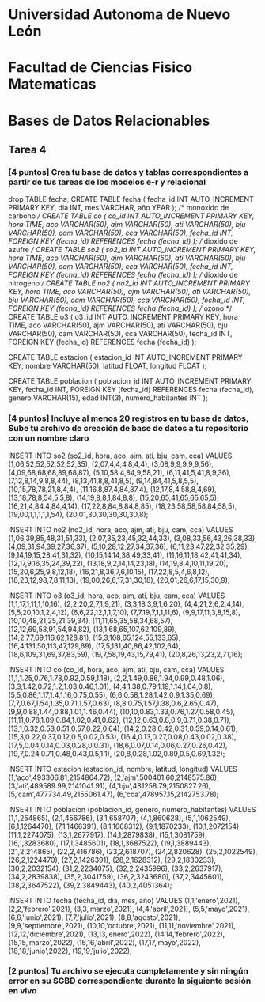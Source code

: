 # Universidad Autonoma de Nuevo León
# Facultad de Ciencias Fisico Matematicas
# Bases de Datos Relacionables
## Tarea 4

### [4 puntos] Crea tu base de datos y tablas correspondientes a partir de tus tareas de los modelos e-r y relacional

drop TABLE fecha;
CREATE TABLE fecha (
		fecha_id INT AUTO_INCREMENT PRIMARY KEY,
	 dia INT, mes VARCHAR, año YEAR
	);
    /* 
    monoxido de carbono
    */
CREATE TABLE co (
		co_id INT AUTO_INCREMENT PRIMARY KEY,
     hora TIME,
     aco VARCHAR(50),
     ajm VARCHAR(50),
     ati VARCHAR(50),
     bju VARCHAR(50),
     cam VARCHAR(50),
     cca VARCHAR(50),
     fecha_id INT,
     FOREIGN KEY (fecha_id) REFERENCES fecha (fecha_id)
	);
     /* 
    dioxido de azufre
    */
CREATE TABLE so2 (
		so2_id INT AUTO_INCREMENT PRIMARY KEY,
     hora TIME,
     aco VARCHAR(50),
     ajm VARCHAR(50),
     ati VARCHAR(50),
     bju VARCHAR(50),
     cam VARCHAR(50),
     cca VARCHAR(50),
     fecha_id INT,
	FOREIGN KEY (fecha_id) REFERENCES fecha (fecha_id)
	);
	/* 
    dioxido de nitrogeno
    */
CREATE TABLE no2 (
		no2_id INT AUTO_INCREMENT PRIMARY KEY,
     hora TIME,
     aco VARCHAR(50),
     ajm VARCHAR(50),
     ati VARCHAR(50),
     bju VARCHAR(50),
     cam VARCHAR(50),
     cca VARCHAR(50),
     fecha_id INT,
     FOREIGN KEY (fecha_id) REFERENCES fecha (fecha_id)
	);
	/* 
    ozono
    */
CREATE TABLE o3 (
		o3_id INT AUTO_INCREMENT PRIMARY KEY,
     hora TIME,
     aco VARCHAR(50),
     ajm VARCHAR(50),
     ati VARCHAR(50),
     bju VARCHAR(50),
     cam VARCHAR(50),
     cca VARCHAR(50),
     fecha_id INT,
     FOREIGN KEY (fecha_id) REFERENCES fecha (fecha_id)
	);

CREATE TABLE estacion (
		estacion_id INT AUTO_INCREMENT PRIMARY KEY,
	 nombre VARCHAR(50), latitud FLOAT, longitud FLOAT
	);

CREATE TABLE poblacion (
		poblacion_id INT AUTO_INCREMENT PRIMARY KEY,
	 fecha_id INT,
     FOREIGN KEY (fecha_id) REFERENCES fecha (fecha_id),
     genero VARCHAR(15), edad INT(3), numero_habitantes INT
	);




### [4 puntos] Incluye al menos 20 registros en tu base de datos, Sube tu archivo de creación de base de datos a tu repositorio con un nombre claro


INSERT INTO so2 (so2_id, hora, aco, ajm, ati, bju, cam, cca) VALUES
(1,06,52,52,52,52,52,35),
(2,07,4,4,4,8,4,4),
(3,08,9,9,9,9,9,56),
(4,09,68,68,68,89,68,87),
(5,10,58,4,84,9,58,21),
(6,11,41,5,41,8,9,36),
(7,12,8,14,9,8,8,44),
(8,13,41,8,8,41,8,5),
(9,14,84,41,5,8,5,5),
(10,15,78,78,21,8,4,4),
(11,16,8,87,4,84,87,4),
(12,17,8,4,58,8,4,69),
(13,18,78,8,54,5,5,8),
(14,19,8,8,1,84,8,8),
(15,20,65,41,65,65,65,5),
(16,21,4,84,4,84,4,14),
(17,22,8,84,8,84,8,85),
(18,23,58,58,58,84,58,5),
(19,00,1,1,1,1,1,54),
(20,01,30,30,30,30,30,8);


INSERT INTO no2 (no2_id, hora, aco, ajm, ati, bju, cam, cca) VALUES
(1,06,39,85,48,31,51,33), 
(2,07,35,23,45,32,44,33), 
(3,08,33,56,43,26,38,33),
(4,09,31,94,39,27,36,37),
(5,10,28,12,27,34,37,36),
(6,11,23,47,22,32,35,29),
(9,14,19,15,28,41,31,32),
(10,15,14,14,38,49,33,41),
(11,16,11,18,42,41,41,34),
(12,17,9,16,35,24,39,22),
(13,18,9,2,14,14,23,18),
(14,19,8,4,10,11,19,20),
(15,20,6,25,9,8,12,18),
(16,21,8,36,7,6,10,15),
(17,22,8,5,4,6,8,12),
(18,23,12,98,7,8,11,13),
(19,00,26,6,17,31,30,18),
(20,01,26,6,17,15,30,9);

INSERT INTO o3 (o3_id, hora, aco, ajm, ati, bju, cam, cca) VALUES
(1,1,17,1,11,1,10,16),
(2,2,20,2,7,1,9,21),
(3,3,18,3,9,1,6,20),
(4,4,21,2,6,2,4,14),
(5,5,20,10,1,2,4,12),
(6,6,22,12,1,1,7,10),
(7,7,19,7,1,1,11,6),
(9,9,17,11,3,8,15,8),
(10,10,48,21,25,21,39,34),
(11,11,65,35,58,34,68,57),
(12,12,69,53,91,54,94,82),
(13,1,68,65,107,62,109,89),
(14,2,77,69,116,62,128,81),
(15,3,108,65,124,55,133,65),
(16,4,131,50,113,47,129,69),
(17,5,131,40,86,42,102,64),
(18,6,109,31,69,37,83,59),
(19,7,58,19,43,15,79,41),
(20,8,26,13,23,2,71,16);

INSERT INTO co (co_id, hora, aco, ajm, ati, bju, cam, cca) VALUES
(1,1,1.25,0.76,1.78,0.92,0.59,1.18),
(2,2,1.49,0.86,1.94,0.99,0.48,1.06),
(3,3,1.42,0.72,1.2,1.03,0.46,1.01),
(4,4,1.38,0.79,1.19,1.14,1.04,0.8),
(5,5,0.86,1.17,1.4,1.16,0.75,0.55),
(6,6,0.58,1.28,1.42,0.9,1.35,0.69),
(7,7,0.67,1.54,1.35,0.71,1.57,0.63),
(8,8,0.75,1.57,1.38,0.6,2.65,0.47),
(9,9,0.88,1.44,0.88,1.01,1.46,0.44),
(10,10,0.83,1.33,0.76,1.27,0.58,0.45),
(11,11,0.78,1.09,0.84,1.02,0.41,0.62),
(12,12,0.63,0.8,0.9,0.71,0.38,0.71),
(13,1,0.32,0.53,0.51,0.57,0.22,0.64),
(14,2,0.28,0.42,0.31,0.59,0.14,0.61),
(15,3,0.22,0.37,0.12,0.5,0.02,0.53),
(16,4,0.13,0.27,0.08,0.43,0.02,0.38),
(17,5,0.04,0.14,0.03,0.28,0,0.31),
(18,6,0.07,0.14,0.06,0.27,0.26,0.42),
(19,7,0.24,0.71,0.48,0.43,0.5,1.1),
(20,8,0.28,1.02,0.89,0.5,0.69,1.32);

INSERT INTO estacion (estacion_id, nombre, latitud, longitud) VALUES
(1,'aco',493306.81,2154864.72),
(2,'ajm',500401.60,2148575.86),
(3,'ati',489589.99,2141041.91),
(4,'bju',481258.79,2150827.26),
(5,'cam',477734.49,2155061.47),
(6,'cca',478957.15,2142753.78);

INSERT INTO poblacion (poblacion_id, genero, numero_habitantes) VALUES
(1,1,254865),
(2,1,456786),
(3,1,658707),
(4,1,860628),
(5,1,1062549),
(6,1,1264470),
(7,1,1466391),
(8,1,1668312),
(9,1,1870233),
(10,1,2072154),
(11,1,2274075),
(13,1,2677917),
(14,1,2879838),
(15,1,3081759),
(16,1,3283680),
(17,1,3485601),
(18,1,3687522),
(19,1,3889443),
(21,2,214865),
(22,2,416786),
(23,2,618707),
(24,2,820628),
(25,2,1022549),
(26,2,1224470),
(27,2,1426391),
(28,2,1628312),
(29,2,1830233),
(30,2,2032154),
(31,2,2234075),
(32,2,2435996),
(33,2,2637917),
(34,2,2839838),
(35,2,3041759),
(36,2,3243680),
(37,2,3445601),
(38,2,3647522),
(39,2,3849443),
(40,2,4051364);

INSERT INTO fecha (fecha_id, dia, mes, año) VALUES
(1,1,'enero',2021),
(2,2,'febrero',2021),
(3,3,'marzo',2021),
(4,4,'abril',2021),
(5,5,'mayo',2021),
(6,6,'junio',2021),
(7,7,'julio',2021),
(8,8,'agosto',2021),
(9,9,'septiembre',2021),
(10,10,'octubre',2021),
(11,11,'noviembre',2021),
(12,12,'diciembre',2021),
(13,13,'enero',2022),
(14,14,'febrero',2022),
(15,15,'marzo',2022),
(16,16,'abril',2022),
(17,17,'mayo',2022),
(18,18,'junio',2022),
(19,19,'julio',2022);

### [2 puntos] Tu archivo se ejecuta completamente y sin ningún error en su SGBD correspondiente durante la siguiente sesión en vivo
